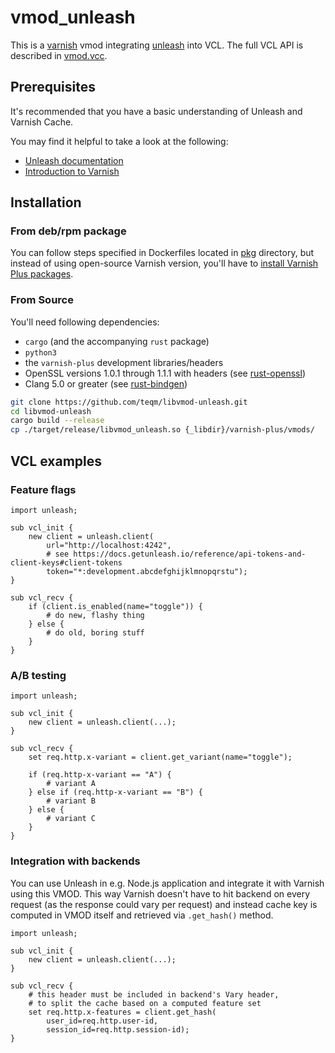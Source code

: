 # vmod_unleash

This is a [varnish](https://varnish-cache.org/) vmod integrating [unleash](https://www.getunleash.io/) into VCL.
The full VCL API is described in [vmod.vcc](vmod.vcc).

## Prerequisites

It's recommended that you have a basic understanding of Unleash and Varnish Cache.

You may find it helpful to take a look at the following:

- [Unleash documentation](https://docs.getunleash.io/)
- [Introduction to Varnish](https://varnish-cache.org/intro/index.html#intro)

## Installation

### From deb/rpm package

You can follow steps specified in Dockerfiles located in [pkg](pkg) directory, but instead
of using open-source Varnish version, you'll have to [install Varnish Plus packages](https://docs.varnish-software.com/varnish-enterprise/installation/).

### From Source

You'll need following dependencies:

- `cargo` (and the accompanying `rust` package)
- `python3`
- the `varnish-plus` development libraries/headers
- OpenSSL versions 1.0.1 through 1.1.1 with headers (see [rust-openssl](https://github.com/sfackler/rust-openssl))
- Clang 5.0 or greater (see [rust-bindgen](https://rust-lang.github.io/rust-bindgen/requirements.html))

```sh
git clone https://github.com/teqm/libvmod-unleash.git
cd libvmod-unleash
cargo build --release
cp ./target/release/libvmod_unleash.so {_libdir}/varnish-plus/vmods/
```

## VCL examples

### Feature flags

```vcl
import unleash;

sub vcl_init {
    new client = unleash.client(
        url="http://localhost:4242",
        # see https://docs.getunleash.io/reference/api-tokens-and-client-keys#client-tokens
        token="*:development.abcdefghijklmnopqrstu");
}

sub vcl_recv {
    if (client.is_enabled(name="toggle")) {
        # do new, flashy thing
    } else {
        # do old, boring stuff
    }
}
```

### A/B testing

```vcl
import unleash;

sub vcl_init {
    new client = unleash.client(...);
}

sub vcl_recv {
    set req.http.x-variant = client.get_variant(name="toggle");
    
    if (req.http-x-variant == "A") {
        # variant A
    } else if (req.http-x-variant == "B") {
        # variant B
    } else {
        # variant C
    }
}
```

### Integration with backends

You can use Unleash in e.g. Node.js application and integrate it with Varnish using this VMOD. This way Varnish
doesn't have to hit backend on every request (as the response could vary per request) and
instead cache key is computed in VMOD itself and retrieved via `.get_hash()` method.

```vcl
import unleash;

sub vcl_init {
    new client = unleash.client(...);
}

sub vcl_recv {
    # this header must be included in backend's Vary header,
    # to split the cache based on a computed feature set
    set req.http.x-features = client.get_hash(
        user_id=req.http.user-id,
        session_id=req.http.session-id);
}
```
